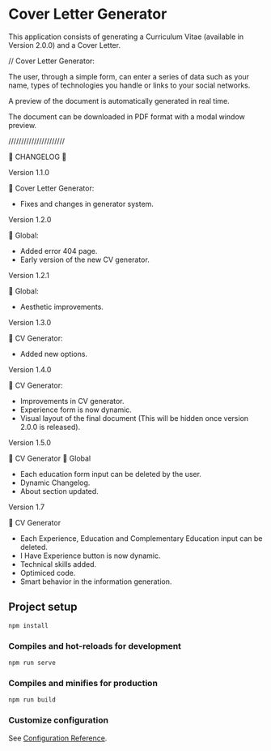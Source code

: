 # Cover Letter Generator

This application consists of generating a Curriculum Vitae (available in Version 2.0.0) and a Cover Letter.

// Cover Letter Generator: 

The user, through a simple form, can enter a series of data such as your name, types of technologies you handle or links to your social networks.

A preview of the document is automatically generated in real time. 

The document can be downloaded in PDF format with a modal window preview.

//////////////////////

:memo: CHANGELOG :memo:

Version 1.1.0

:blue_book: Cover Letter Generator:

* Fixes and changes in generator system.

Version 1.2.0

:orange_book: Global:

* Added error 404 page.
* Early version of the new CV generator.

Version 1.2.1

:orange_book: Global: 

* Aesthetic improvements.

Version 1.3.0

:green_book: CV Generator: 

* Added new options.

Version 1.4.0 

:green_book: CV Generator: 

* Improvements in CV generator. 
* Experience form is now dynamic.
* Visual layout of the final document (This will be hidden once version 2.0.0 is released).

Version 1.5.0

:green_book: CV Generator 
:orange_book: Global 

* Each education form input can be deleted by the user.
* Dynamic Changelog.
* About section updated.

Version 1.7

:green_book: CV Generator 

* Each Experience, Education and Complementary Education input can be deleted.
* I Have Experience button is now dynamic.
* Technical skills added.
* Optimiced code.
* Smart behavior in the information generation.


## Project setup
```
npm install
```

### Compiles and hot-reloads for development
```
npm run serve
```

### Compiles and minifies for production
```
npm run build
```

### Customize configuration
See [Configuration Reference](https://cli.vuejs.org/config/).
